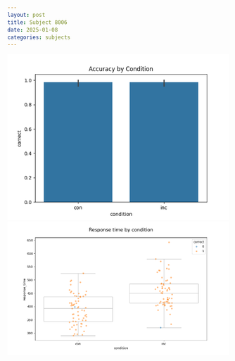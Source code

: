 ```yaml
---
layout: post
title: Subject 8006
date: 2025-01-08
categories: subjects
---
```


![](data/8006/run-14/8006_NF_acc.png)
![](data/8006/run-14/8006_NF_rt.png)
